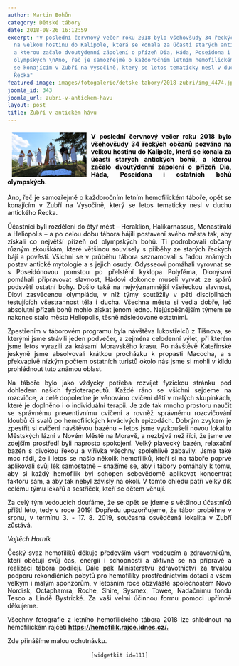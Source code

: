 ```yaml
---
author: Martin Bohůn
category: Dětské tábory
date: 2018-08-26 16:12:59
excerpt: "V poslední červnový večer roku 2018 bylo všehovšudy 34 řeckých občanů pozváno
  na velkou hostinu do Kalipole, která se konala za účasti starých antických bohů,
  a kterou začalo dvoutýdenní zápolení o přízeň Dia, Háda, Poseidona i ostatních bohů
  olympských \nAno, řeč je samozřejmě o každoročním letním hemofilickém táboře, opět
  se konajícím v Zubří na Vysočině, který se letos tematicky nesl v duchu antického
  Řecka"
featured-image: images/fotogalerie/detske-tabory/2018-zubri/img_4474.jpg
joomla_id: 343
joomla_url: zubri-v-antickem-havu
layout: post
title: Zubří v antickém hávu
---
```


<h4 style="text-align: justify;"><span style="color: #000000;"><img src="images/fotogalerie/detske-tabory/2018-zubri/img_4474.jpg" border="0" width="168" height="100" style="float: left; margin-left: 10px; margin-right: 10px;" />V poslední červnový večer roku 2018 bylo všehovšudy 34 řeckých občanů pozváno na velkou hostinu do Kalipole, která se konala za účasti starých antických bohů, a kterou začalo dvoutýdenní zápolení o přízeň Dia, Háda, Poseidona i ostatních bohů olympských. </span></h4>
<p style="text-align: justify;"><span style="color: #000000;">Ano, řeč je samozřejmě o každoročním letním hemofilickém táboře, opět se konajícím v Zubří na Vysočině, který se letos tematicky nesl v duchu antického Řecka.</span></p>

<p style="text-align: justify;"><span style="color: #000000;">Účastníci byli rozděleni do čtyř měst – Heraklion, Halikarnassus, Monastiraki a Heliopolis – a po celou dobu tábora hájili postavení svého města tak, aby získali co největší přízeň od olympských bohů. Ti podrobovali občany různým zkouškám, které většinou souvisely s příběhy ze starých řeckých bájí a pověstí. Všichni se v průběhu tábora seznamovali s řadou známých postav antické mytologie a s jejich osudy. Odysseovi pomáhali vyrovnat se s Poseidónovou pomstou po přelstění kyklopa Polyféma, Dionýsovi pomáhali připravovat slavnost, Hádovi dokonce museli vyrvat ze spárů podsvětí ostatní bohy. Došlo také na nejvýznamnější všeřeckou slavnost, Diovi zasvěcenou olympiádu, v níž týmy soutěžily v pěti disciplínách testujících všestrannost těla i ducha. Všechna města si vedla dobře, leč absolutní přízeň bohů mohlo získat jenom jedno. Nejúspěšnějším týmem se nakonec stalo město Heliopolis, těsně následované ostatními.</span></p>
<p style="text-align: justify;"><span style="color: #000000;">Zpestřením v táborovém programu byla návštěva lukostřelců z Tišnova, se kterými jsme strávili jeden podvečer, a zejména celodenní výlet, při kterém jsme letos vyrazili za krásami Moravského krasu. Po návštěvě Kateřinské jeskyně jsme absolvovali krátkou procházku k propasti Macocha, a s překvapivě nízkým počtem ostatních turistů okolo nás jsme si mohli v klidu prohlédnout tuto známou oblast.</span></p>
<p style="text-align: justify;"><span style="color: #000000;">Na táboře bylo jako vždycky potřeba rozvíjet fyzickou stránku pod dohledem našich fyzioterapeutů. Každé ráno se všichni sejdeme na rozcvičce, a celé dopoledne je věnováno cvičení dětí v malých skupinkách, které je doplněno i o individuální terapii. Je zde tak mnoho prostoru naučit se správnému preventivnímu cvičení a rovněž správnému rozcvičování kloubů či svalů po hemofilických krvácivých epizodách. Dobrým zvykem je zpestřit si cvičení návštěvou bazénu – letos jsme vyzkoušeli novou lokalitu Městských lázní v Novém Městě na Moravě, a nezbývá než říci, že jsme ve zdejším prostředí byli naprosto spokojení. Velký plavecký bazén, relaxační bazén s divokou řekou a vířivka všechny spolehlivě zabavily. Jsme také moc rádi, že i letos se našlo několik hemofiliků, kteří si na táboře poprvé aplikovali svůj lék samostatně – snažíme se, aby i tábory pomáhaly k tomu, aby si každý hemofilik byl schopen sebevědomě aplikovat koncentrát faktoru sám, a aby tak nebyl závislý na okolí. V tomto ohledu patří velký dík celému týmu lékařů a sestřiček, kteří se dětem věnují.</span></p>
<p style="text-align: justify;"><span style="color: #000000;">Za celý tým vedoucích doufáme, že se opět se jdeme s většinou účastníků příští léto, tedy v roce 2019! Dopředu upozorňujeme, že tábor proběhne v srpnu, v termínu 3. - 17. 8. 2019, současná osvědčená lokalita v Zubří zůstává.</span></p>
<p style="text-align: justify;"><em><span style="color: #000000;">Vojtěch Horník</span></em></p>
<p style="text-align: justify;"><span style="color: #000000;">Český svaz hemofiliků děkuje především všem vedoucím a zdravotníkům, kteří obětují svůj čas, energii i schopnosti a aktivně se na přípravě a realizaci tábora podílejí. Dále pak Ministerstvu zdravotnictví za trvalou podporu rekondičních pobytů pro hemofiliky prostřednictvím dotací a všem velkým i malým sponzorům, v letošním roce obzvláště společnostem Novo Nordisk, Octaphamra, Roche, Shire, Sysmex, Towee, Nadačnímu fondu Tesco a Lindě Bystrické. Za vaši velmi účinnou formu pomoci upřímně děkujeme.</span></p>
<p style="text-align: justify;"><span style="color: #000000;"><span>Všechny fotografie z letního hemofilického tábora 2018 lze shlédnout na hemofilickém rajčeti <strong><a href="https://hemofilik.rajce.idnes.cz/" target="_blank" title="Fotografie z letního hemofilického tábora 2018">https://hemofilik.rajce.idnes.cz/.</a> </strong></span></span></p>
<p style="text-align: justify;"><span style="color: #000000;"><span><span style="color: #000000;">Zde přinášíme malou ochutnávku.</span></span></span></p>
<p style="text-align: center;"><span><code>[widgetkit id=111]</code></span></p>